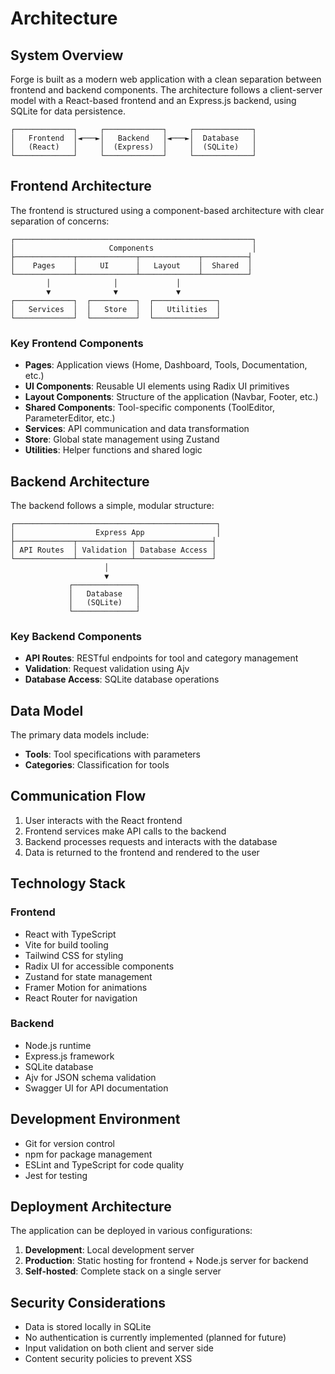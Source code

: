 # Architecture

## System Overview

Forge is built as a modern web application with a clean separation between frontend and backend components. The architecture follows a client-server model with a React-based frontend and an Express.js backend, using SQLite for data persistence.

```
┌─────────────┐     ┌─────────────┐     ┌─────────────┐
│   Frontend  │◄───►│   Backend   │◄───►│  Database   │
│   (React)   │     │  (Express)  │     │  (SQLite)   │
└─────────────┘     └─────────────┘     └─────────────┘
```

## Frontend Architecture

The frontend is structured using a component-based architecture with clear separation of concerns:

```
┌─────────────────────────────────────────────────────┐
│                     Components                      │
├─────────────┬─────────────┬─────────────┬──────────┤
│    Pages    │     UI      │   Layout    │  Shared  │
└─────────────┴─────────────┴─────────────┴──────────┘
        │              │             │
        ▼              ▼             ▼
┌─────────────┐  ┌──────────┐  ┌──────────────┐
│   Services  │  │   Store  │  │   Utilities  │
└─────────────┘  └──────────┘  └──────────────┘
```

### Key Frontend Components

- **Pages**: Application views (Home, Dashboard, Tools, Documentation, etc.)
- **UI Components**: Reusable UI elements using Radix UI primitives
- **Layout Components**: Structure of the application (Navbar, Footer, etc.)
- **Shared Components**: Tool-specific components (ToolEditor, ParameterEditor, etc.)
- **Services**: API communication and data transformation
- **Store**: Global state management using Zustand
- **Utilities**: Helper functions and shared logic

## Backend Architecture

The backend follows a simple, modular structure:

```
┌─────────────────────────────────────────────┐
│                  Express App                │
├─────────────┬────────────┬─────────────────┤
│ API Routes  │ Validation │ Database Access │
└─────────────┴────────────┴─────────────────┘
                     │
                     ▼
             ┌──────────────┐
             │   Database   │
             │   (SQLite)   │
             └──────────────┘
```

### Key Backend Components

- **API Routes**: RESTful endpoints for tool and category management
- **Validation**: Request validation using Ajv
- **Database Access**: SQLite database operations

## Data Model

The primary data models include:

- **Tools**: Tool specifications with parameters
- **Categories**: Classification for tools

## Communication Flow

1. User interacts with the React frontend
2. Frontend services make API calls to the backend
3. Backend processes requests and interacts with the database
4. Data is returned to the frontend and rendered to the user

## Technology Stack

### Frontend

- React with TypeScript
- Vite for build tooling
- Tailwind CSS for styling
- Radix UI for accessible components
- Zustand for state management
- Framer Motion for animations
- React Router for navigation

### Backend

- Node.js runtime
- Express.js framework
- SQLite database
- Ajv for JSON schema validation
- Swagger UI for API documentation

## Development Environment

- Git for version control
- npm for package management
- ESLint and TypeScript for code quality
- Jest for testing

## Deployment Architecture

The application can be deployed in various configurations:

1. **Development**: Local development server
2. **Production**: Static hosting for frontend + Node.js server for backend
3. **Self-hosted**: Complete stack on a single server

## Security Considerations

- Data is stored locally in SQLite
- No authentication is currently implemented (planned for future)
- Input validation on both client and server side
- Content security policies to prevent XSS
